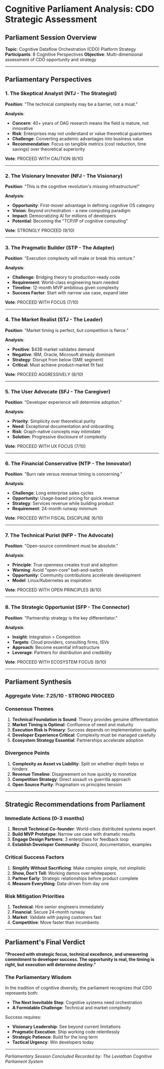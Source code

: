 # Cognitive Parliament Analysis: CDO Strategic Assessment

## Parliament Session Overview

**Topic**: Cognitive Dataflow Orchestration (CDO) Platform Strategy
**Participants**: 8 Cognitive Perspectives
**Objective**: Multi-dimensional assessment of CDO opportunity and strategy

---

## Parliamentary Perspectives

### 1. The Skeptical Analyst (NTJ - The Strategist)

**Position**: "The technical complexity may be a barrier, not a moat."

**Analysis**:
- **Concern**: 40+ years of DAG research means the field is mature, not innovative
- **Risk**: Enterprises may not understand or value theoretical guarantees
- **Challenge**: Converting academic advantages into business value
- **Recommendation**: Focus on tangible metrics (cost reduction, time savings) over theoretical superiority

**Vote**: PROCEED WITH CAUTION (6/10)

---

### 2. The Visionary Innovator (NFJ - The Visionary)

**Position**: "This is the cognitive revolution's missing infrastructure!"

**Analysis**:
- **Opportunity**: First-mover advantage in defining cognitive OS category
- **Vision**: Beyond orchestration - a new computing paradigm
- **Impact**: Democratizing AI for millions of developers
- **Potential**: Becoming the "TCP/IP of cognitive computing"

**Vote**: STRONGLY PROCEED (9/10)

---

### 3. The Pragmatic Builder (STP - The Adapter)

**Position**: "Execution complexity will make or break this venture."

**Analysis**:
- **Challenge**: Bridging theory to production-ready code
- **Requirement**: World-class engineering team needed
- **Timeline**: 12-month MVP ambitious given complexity
- **Success Factor**: Start with narrow use case, expand later

**Vote**: PROCEED WITH FOCUS (7/10)

---

### 4. The Market Realist (STJ - The Leader)

**Position**: "Market timing is perfect, but competition is fierce."

**Analysis**:
- **Positive**: $43B market validates demand
- **Negative**: IBM, Oracle, Microsoft already dominant
- **Strategy**: Disrupt from below (SME segment)
- **Critical**: Must achieve product-market fit fast

**Vote**: PROCEED AGGRESSIVELY (8/10)

---

### 5. The User Advocate (SFJ - The Caregiver)

**Position**: "Developer experience will determine adoption."

**Analysis**:
- **Priority**: Simplicity over theoretical purity
- **Need**: Exceptional documentation and onboarding
- **Risk**: Graph-native concepts may intimidate
- **Solution**: Progressive disclosure of complexity

**Vote**: PROCEED WITH UX FOCUS (7/10)

---

### 6. The Financial Conservative (NTP - The Innovator)

**Position**: "Burn rate versus revenue timing is concerning."

**Analysis**:
- **Challenge**: Long enterprise sales cycles
- **Opportunity**: Usage-based pricing for quick revenue
- **Strategy**: Services revenue while building product
- **Requirement**: 24-month runway minimum

**Vote**: PROCEED WITH FISCAL DISCIPLINE (6/10)

---

### 7. The Technical Purist (NFP - The Advocate)

**Position**: "Open-source commitment must be absolute."

**Analysis**:
- **Principle**: True openness creates trust and adoption
- **Warning**: Avoid "open-core" bait-and-switch
- **Opportunity**: Community contributions accelerate development
- **Model**: Linux/Kubernetes as inspiration

**Vote**: PROCEED WITH OPEN PRINCIPLES (8/10)

---

### 8. The Strategic Opportunist (SFP - The Connector)

**Position**: "Partnership strategy is the key differentiator."

**Analysis**:
- **Insight**: Integration > Competition
- **Targets**: Cloud providers, consulting firms, ISVs
- **Approach**: Become essential infrastructure
- **Leverage**: Partners for distribution and credibility

**Vote**: PROCEED WITH ECOSYSTEM FOCUS (9/10)

---

## Parliament Synthesis

### Aggregate Vote: 7.25/10 - STRONG PROCEED

### Consensus Themes

1. **Technical Foundation is Sound**: Theory provides genuine differentiation
2. **Market Timing is Optimal**: Confluence of need and maturity
3. **Execution Risk is Primary**: Success depends on implementation quality
4. **Developer Experience Critical**: Complexity must be managed carefully
5. **Ecosystem Strategy Essential**: Partnerships accelerate adoption

### Divergence Points

1. **Complexity as Asset vs Liability**: Split on whether depth helps or hinders
2. **Revenue Timeline**: Disagreement on how quickly to monetize
3. **Competition Strategy**: Direct assault vs guerrilla approach
4. **Open Source Purity**: Pragmatism vs principles tension

---

## Strategic Recommendations from Parliament

### Immediate Actions (0-3 months)

1. **Recruit Technical Co-founder**: World-class distributed systems expert
2. **Build MVP Prototype**: Narrow use case with dramatic results
3. **Engage Design Partners**: 3 enterprises for feedback loop
4. **Establish Developer Community**: Discord, documentation, examples

### Critical Success Factors

1. **Simplify Without Sacrificing**: Make complex simple, not simplistic
2. **Show, Don't Tell**: Working demos over whitepapers
3. **Partner Early**: Strategic relationships before product complete
4. **Measure Everything**: Data-driven from day one

### Risk Mitigation Priorities

1. **Technical**: Hire senior engineers immediately
2. **Financial**: Secure 24-month runway
3. **Market**: Validate with paying customers fast
4. **Competitive**: Move faster than incumbents

---

## Parliament's Final Verdict

**"Proceed with strategic focus, technical excellence, and unwavering commitment to developer success. The opportunity is real, the timing is right, but execution will determine destiny."**

### The Parliamentary Wisdom

In the tradition of cognitive diversity, the parliament recognizes that CDO represents both:
- **The Next Inevitable Step**: Cognitive systems need orchestration
- **A Formidable Challenge**: Technical and market complexity

Success requires:
- **Visionary Leadership**: See beyond current limitations
- **Pragmatic Execution**: Ship working code relentlessly  
- **Strategic Patience**: Build for the long term
- **Tactical Urgency**: Win developers today

---

*Parliamentary Session Concluded*
*Recorded by: The Leviathan Cognitive Parliament System*